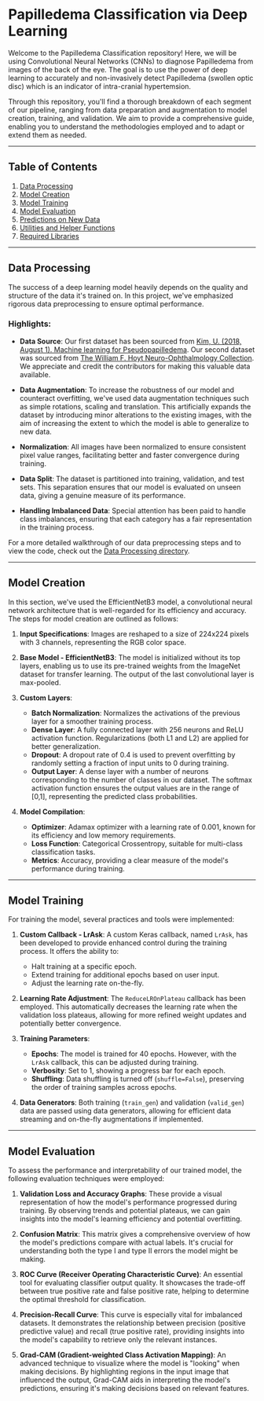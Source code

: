# Papilledema Classification via Deep Learning

Welcome to the Papilledema Classification repository! Here, we will be using Convolutional Neural Networks (CNNs) to diagnose Papilledema from images of the back of the eye. The goal is to use the power of deep learning to accurately and non-invasively detect Papilledema (swollen optic disc) which is an indicator of intra-cranial hypertemsion.

Through this repository, you'll find a thorough breakdown of each segment of our pipeline, ranging from data preparation and augmentation to model creation, training, and validation. We aim to provide a comprehensive guide, enabling you to understand the methodologies employed and to adapt or extend them as needed.

---

## Table of Contents

1. [Data Processing](./data-processing)
2. [Model Creation](./models)
3. [Model Training](./training)
4. [Model Evaluation](./evaluation)
5. [Predictions on New Data](./predictions)
6. [Utilities and Helper Functions](./utils)
7. [Required Libraries](./required-imports.py)

---

## Data Processing

The success of a deep learning model heavily depends on the quality and structure of the data it's trained on. In this project, we've emphasized rigorous data preprocessing to ensure optimal performance.

### Highlights:

- **Data Source**: Our first dataset has been sourced from [Kim, U. (2018, August 1). Machine learning for Pseudopapilledema](https://doi.org/10.17605/OSF.IO/2W5CE). Our second dataset was sourced from [The William F. Hoyt Neuro-Ophthalmology Collection](https://novel.utah.edu/Hoyt/collection.php). We appreciate and credit the contributors for making this valuable data available.

- **Data Augmentation**: To increase the robustness of our model and counteract overfitting, we've used data augmentation techniques such as simple rotations, scaling and translation. This artificially expands the dataset by introducing minor alterations to the existing images, with the aim of increasing the extent to which the model is able to generalize to new data.

- **Normalization**: All images have been normalized to ensure consistent pixel value ranges, facilitating better and faster convergence during training.

- **Data Split**: The dataset is partitioned into training, validation, and test sets. This separation ensures that our model is evaluated on unseen data, giving a genuine measure of its performance.

- **Handling Imbalanced Data**: Special attention has been paid to handle class imbalances, ensuring that each category has a fair representation in the training process.

For a more detailed walkthrough of our data preprocessing steps and to view the code, check out the [Data Processing directory](./data-processing).

---

## Model Creation

In this section, we've used the EfficientNetB3 model, a convolutional neural network architecture that is well-regarded for its efficiency and accuracy. The steps for model creation are outlined as follows:

1. **Input Specifications**: Images are reshaped to a size of 224x224 pixels with 3 channels, representing the RGB color space.
  
2. **Base Model - EfficientNetB3**: The model is initialized without its top layers, enabling us to use its pre-trained weights from the ImageNet dataset for transfer learning. The output of the last convolutional layer is max-pooled.

3. **Custom Layers**: 
   - **Batch Normalization**: Normalizes the activations of the previous layer for a smoother training process.
   - **Dense Layer**: A fully connected layer with 256 neurons and ReLU activation function. Regularizations (both L1 and L2) are applied for better generalization.
   - **Dropout**: A dropout rate of 0.4 is used to prevent overfitting by randomly setting a fraction of input units to 0 during training.
   - **Output Layer**: A dense layer with a number of neurons corresponding to the number of classes in our dataset. The softmax activation function ensures the output values are in the range of [0,1], representing the predicted class probabilities.

4. **Model Compilation**: 
   - **Optimizer**: Adamax optimizer with a learning rate of 0.001, known for its efficiency and low memory requirements.
   - **Loss Function**: Categorical Crossentropy, suitable for multi-class classification tasks.
   - **Metrics**: Accuracy, providing a clear measure of the model's performance during training.

---

## Model Training

For training the model, several practices and tools were implemented:

1. **Custom Callback - LrAsk**: A custom Keras callback, named `LrAsk`, has been developed to provide enhanced control during the training process. It offers the ability to:
   - Halt training at a specific epoch.
   - Extend training for additional epochs based on user input.
   - Adjust the learning rate on-the-fly.
   
2. **Learning Rate Adjustment**: The `ReduceLROnPlateau` callback has been employed. This automatically decreases the learning rate when the validation loss plateaus, allowing for more refined weight updates and potentially better convergence.

3. **Training Parameters**:
   - **Epochs**: The model is trained for 40 epochs. However, with the `LrAsk` callback, this can be adjusted during training.
   - **Verbosity**: Set to 1, showing a progress bar for each epoch.
   - **Shuffling**: Data shuffling is turned off (`shuffle=False`), preserving the order of training samples across epochs.

4. **Data Generators**: Both training (`train_gen`) and validation (`valid_gen`) data are passed using data generators, allowing for efficient data streaming and on-the-fly augmentations if implemented.

---

## Model Evaluation

To assess the performance and interpretability of our trained model, the following evaluation techniques were employed:

1. **Validation Loss and Accuracy Graphs**: These provide a visual representation of how the model's performance progressed during training. By observing trends and potential plateaus, we can gain insights into the model's learning efficiency and potential overfitting.

2. **Confusion Matrix**: This matrix gives a comprehensive overview of how the model's predictions compare with actual labels. It's crucial for understanding both the type I and type II errors the model might be making.

3. **ROC Curve (Receiver Operating Characteristic Curve)**: An essential tool for evaluating classifier output quality. It showcases the trade-off between true positive rate and false positive rate, helping to determine the optimal threshold for classification.

4. **Precision-Recall Curve**: This curve is especially vital for imbalanced datasets. It demonstrates the relationship between precision (positive predictive value) and recall (true positive rate), providing insights into the model's capability to retrieve only the relevant instances.

5. **Grad-CAM (Gradient-weighted Class Activation Mapping)**: An advanced technique to visualize where the model is "looking" when making decisions. By highlighting regions in the input image that influenced the output, Grad-CAM aids in interpreting the model's predictions, ensuring it's making decisions based on relevant features.


